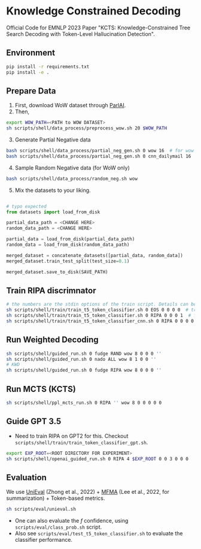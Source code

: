 # Knowledge Constrained Decoding

Official Code for EMNLP 2023 Paper "KCTS: Knowledge-Constrained Tree Search Decoding with Token-Level Hallucination Detection".

## Environment

```bash
pip install -r requirements.txt
pip install -e .
```
## Prepare Data

1. First, download WoW dataset through [ParlAI](https://github.com/facebookresearch/ParlAI).
2. Then,

```bash
export WOW_PATH=<PATH to WOW DATASET>
sh scripts/shell/data_process/preprocess_wow.sh 20 $WOW_PATH
```

3. Generate Partial Negative data

```bash
bash scripts/shell/data_process/partial_neg_gen.sh 0 wow 16  # for wow
bash scripts/shell/data_process/partial_neg_gen.sh 0 cnn_dailymail 16  # for cnn/dm data
```

4. Sample Random Negative data (for WoW only)

```bash
bash scripts/shell/data_process/random_neg.sh wow
```

5. Mix the datasets to your liking.

```python

# typo expected
from datasets import load_from_disk

partial_data_path = <CHANGE HERE>
random_data_path = <CHANGE HERE>

partial_data = load_from_disk(partial_data_path)
random_data = load_from_disk(random_data_path)

merged_dataset = concatenate_datasets([partial_data, random_data])
merged_dataset.train_test_split(test_size=0.1)

merged_dataset.save_to_disk(SAVE_PATH)
```
## Train RIPA discrimnator

```bash
# the numbers are the stdin options of the train script. Details can be found at the top of the script file.
sh scripts/shell/train/train_t5_token_classifier.sh 0 EOS 0 0 0 0  # train f
sh scripts/shell/train/train_t5_token_classifier.sh 0 RIPA 0 0 0 1  # finetune RIPA from f
sh scripts/shell/train/train_t5_token_classifier_cnn.sh 0 RIPA 0 0 0 0  # cnn
```

## Run Weighted Decoding

```bash
sh scripts/shell/guided_run.sh 0 fudge RAND wow 8 0 0 0 ''
sh scripts/shell/guided_run.sh 0 nado ALL wow 8 1 0 0 ''
# KWD
sh scripts/shell/guided_run.sh 0 fudge RIPA wow 8 0 0 0 ''
```

## Run MCTS (KCTS)

```bash
sh scripts/shell/ppl_mcts_run.sh 0 RIPA '' wow 8 0 0 0 0 0
```

## Guide GPT 3.5

- Need to train RIPA on GPT2 for this. Checkout `scripts/shell/train/train_token_classifier_gpt.sh`.

```bash
export EXP_ROOT=<ROOT DIRECTORY FOR EXPERIMENT>
sh scripts/shell/openai_guided_run.sh 0 RIPA 4 $EXP_ROOT 0 0 3 0 0 0
```

## Evaluation

We use [UniEval](https://arxiv.org/abs/2210.07197) (Zhong et al., 2022) + [MFMA](https://aclanthology.org/2022.findings-naacl.76.pdf) (Lee et al., 2022, for summarization) + Token-based metrics.

```bash
sh scripts/eval/unieval.sh
```

- One can also evaluate the $f$ confidence, using `scripts/eval/class_prob.sh` script.
- Also see `scripts/eval/test_t5_token_classifier.sh` to evaluate the classifier performance.
